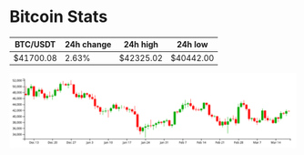 # Bitcoin Stats

BTC/USDT|24h change|24h high|24h low|
|---|---|---|---|
|$41700.08|2.63%|$42325.02|$40442.00|

<img src="./chart.svg">
